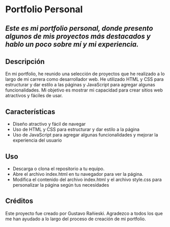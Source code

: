 # Portfolio Personal
## _Este es mi portfolio personal, donde presento algunos de mis proyectos más destacados y hablo un poco sobre mí y mi experiencia._


## Descripción

En mi portfolio, he reunido una selección de proyectos que he realizado a lo largo de mi carrera como desarrollador web. He utilizado HTML y CSS para estructurar y dar estilo a las páginas y JavaScript para agregar algunas funcionalidades. Mi objetivo es mostrar mi capacidad para crear sitios web atractivos y fáciles de usar.

## Características

- Diseño atractivo y fácil de navegar
- Uso de HTML y CSS para estructurar y dar estilo a la página
- Uso de JavaScript para agregar algunas funcionalidades y mejorar la experiencia del usuario

## Uso

- Descarga o clona el repositorio a tu equipo.
- Abre el archivo index.html en tu navegador para ver la página.
- Modifica el contenido del archivo index.html y el archivo style.css para personalizar la página según tus necesidades

## Créditos

Este proyecto fue creado por Gustavo Rañieski. Agradezco a todos los que me han ayudado a lo largo del proceso de creación de mi portfolio.